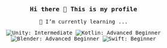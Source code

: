 <div align="center">

<samp>

### Hi there 👋 This is my profile

🌱 I’m currently learning ...

![Unity: Intermediate](https://img.shields.io/badge/Unity-Intermediate-FD8ECC?style=for-the-badge&logo=unity&logoColor=F05138)
![Kotlin: Advanced Beginner](https://img.shields.io/badge/Kotlin-Advanced%20Beginner-3D8ECC?style=for-the-badge&logo=kotlin&logoColor=F05138)
<br>
![Blender: Advanced Beginner](https://img.shields.io/badge/Blender-Advanced%20Beginner-4D5ECC?style=for-the-badge&logo=blender&logoColor=F05138)
![Swift: Beginner](https://img.shields.io/badge/Swift-Beginner-8D6E6C?style=for-the-badge&logo=swift&logoColor=F05138)

</samp>

</div>

<!--
**kazuma-f/kazuma-f** is a ✨ _special_ ✨ repository because its `README.md` (this file) appears on your GitHub profile.

Here are some ideas to get you started:

- 🔭 I’m currently working on ...
- 🌱 I’m currently learning ...
- 👯 I’m looking to collaborate on ...
- 🤔 I’m looking for help with ...
- 💬 Ask me about ...
- 📫 How to reach me: ...
- 😄 Pronouns: ...
- ⚡ Fun fact: ...

参考サイト

READMEの解説
https://docs.github.com/ja/enterprise-server@3.5/account-and-profile/setting-up-and-managing-your-github-profile/customizing-your-profile/managing-your-profile-readme

スキルアイコンの解説
https://qiita.com/s-yoshiki/items/436bbe1f7160b610b05c

参考にしているサイト
https://github.com/ryuma017

-->
